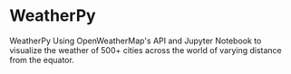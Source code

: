 # WeatherPy
WeatherPy
Using OpenWeatherMap's API and Jupyter Notebook to visualize the weather of 500+ cities across the world of varying distance from the equator.

